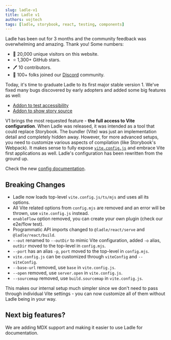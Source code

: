 ```yaml
---
slug: ladle-v1
title: Ladle v1
authors: vojtech
tags: [ladle, storybook, react, testing, components]
---
```


Ladle has been out for 3 months and the community feedback was overwhelming and amazing. Thank you! Some numbers:

- 🎯 20,000 unique visitors on this website.
- ⭐ 1,300+ GitHub stars.
- 🖊️ 10 contributors.
- 💬 100+ folks joined our [Discord](https://discord.gg/H6FSHjyW7e) community.

Today, it's time to graduate Ladle to its first major stable version 1. We've fixed many bugs discovered by early adopters and added some big features as well:

- [Addon to test accessibility](https://github.com/tajo/ladle/pull/115)
- [Addon to show story source](https://github.com/tajo/ladle/pull/112)

<!-- truncate -->

V1 brings the most requested feature - **the full access to Vite configuration**. When Ladle was released, it was intended as a tool that could replace Storybook. The bundler (Vite) was just an implementation detail and completely hidden away. However, for more advanced setups, you need to customize various aspects of compilation (like Storybook's Webpack). It makes sense to fully expose [`vite.config.js`](https://vitejs.dev/config/) and embrace Vite first applications as well. Ladle's configuration has been rewritten from the ground up.

Check the new [config documentation](/docs/config).

## Breaking Changes

- Ladle now loads top-level `vite.config.js/ts/mjs` and uses all its options.
- All Vite related options from `config.mjs` are removed and an error will be thrown, use `vite.config.js` instead.
- `enableFlow` option removed, you can create your own plugin (check our e2e/flow test).
- Programmatic API imports changed to `@ladle/react/serve` and `@ladle/react/build`.
- `--out` renamed to `--outDir` to mimic Vite configuration, added `-o` alias, `outDir` moved to the top-level in `config.mjs`.
- `--port` has an alias `-p`, `port` moved to the top-level in `config.mjs`.
- `vite.config.js` can be customized through `viteConfig` and `--viteConfig`.
- `--base-url` removed, use `base` in `vite.config.js`.
- `--open` removed, use `server.open` in `vite.config.js`.
- `--sourcemap` removed, use `build.sourcemap` in `vite.config.js`.

This makes our internal setup much simpler since we don't need to pass through individual Vite settings - you can now customize all of them without Ladle being in your way.

## Next big features?

We are adding MDX support and making it easier to use Ladle for documentation.
